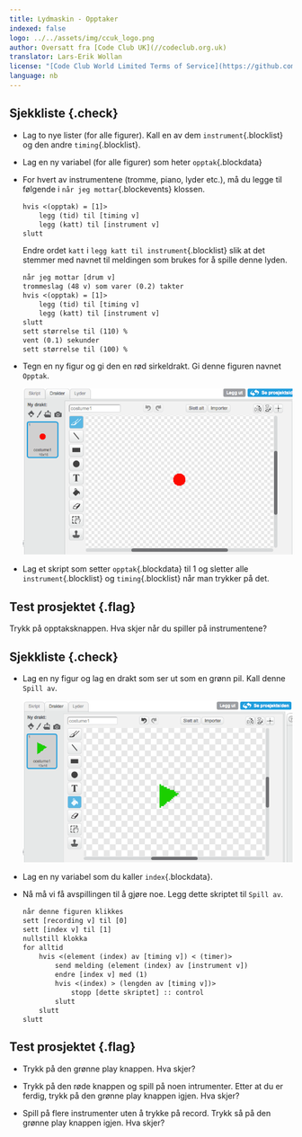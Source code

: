 ```yaml
---
title: Lydmaskin - Opptaker
indexed: false
logo: ../../assets/img/ccuk_logo.png
author: Oversatt fra [Code Club UK](//codeclub.org.uk)
translator: Lars-Erik Wollan
license: "[Code Club World Limited Terms of Service](https://github.com/CodeClub/scratch-curriculum/blob/master/LICENSE.md)"
language: nb
---
```


## Sjekkliste {.check}

+ Lag to nye lister (for alle figurer). Kall en av dem
  `instrument`{.blocklist} og den andre `timing`{.blocklist}.

+ Lag en ny variabel (for alle figurer) som heter `opptak`{.blockdata}

+ For hvert av instrumentene (tromme, piano, lyder etc.), må du legge
  til følgende i `når jeg mottar`{.blockevents} klossen.

  ```blocks
  hvis <(opptak) = [1]>
      legg (tid) til [timing v]
      legg (katt) til [instrument v]
  slutt
  ```

  Endre ordet `katt` i `legg katt til instrument`{.blocklist} slik
  at det stemmer med navnet til meldingen som brukes for å spille
  denne lyden.

  ```blocks
  når jeg mottar [drum v]
  trommeslag (48 v) som varer (0.2) takter
  hvis <(opptak) = [1]>
      legg (tid) til [timing v]
      legg (katt) til [instrument v]
  slutt
  sett størrelse til (110) %
  vent (0.1) sekunder
  sett størrelse til (100) %
  ```

+ Tegn en ny figur og gi den en rød sirkeldrakt. Gi denne figuren
  navnet `Opptak`.

  ![](record-costume.png)

+ Lag et skript som setter `opptak`{.blockdata} til 1 og sletter alle
  `instrument`{.blocklist} og `timing`{.blocklist} når man trykker på
  det.

## Test prosjektet {.flag}

Trykk på opptaksknappen. Hva skjer når du spiller på instrumentene?

## Sjekkliste {.check}

+ Lag en ny figur og lag en drakt som ser ut som en grønn pil.  Kall
  denne `Spill av`.

  ![](play-costume.png)

+ Lag en ny variabel som du kaller `index`{.blockdata}.

+ Nå må vi få avspillingen til å gjøre noe. Legg dette skriptet til
  `Spill av`.

  ```blocks
  når denne figuren klikkes
  sett [recording v] til [0]
  sett [index v] til [1]
  nullstill klokka
  for alltid
      hvis <(element (index) av [timing v]) < (timer)>
          send melding (element (index) av [instrument v])
          endre [index v] med (1)
          hvis <(index) > (lengden av [timing v])>
              stopp [dette skriptet] :: control
          slutt
      slutt
  slutt
  ```

## Test prosjektet {.flag}

+ Trykk på den grønne play knappen. Hva skjer?

+ Trykk på den røde knappen og spill på noen intrumenter. Etter at du
  er ferdig, trykk på den grønne play knappen igjen. Hva skjer?

+ Spill på flere instrumenter uten å trykke på record. Trykk så på den
  grønne play knappen igjen. Hva skjer?
